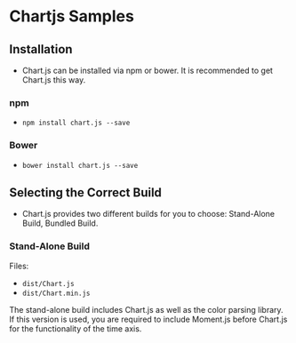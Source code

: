 # Chartjs Samples

## Installation
- Chart.js can be installed via npm or bower. It is recommended to get Chart.js this way. 

### npm
- `npm install chart.js --save`

### Bower
- `bower install chart.js --save`

## Selecting the Correct Build
- Chart.js provides two different builds for you to choose: Stand-Alone Build, Bundled Build.

### Stand-Alone Build
Files:
- `dist/Chart.js`
- `dist/Chart.min.js`

The stand-alone build includes Chart.js as well as the color parsing library. If this version is used, you are required to include Moment.js before Chart.js for the functionality of the time axis.